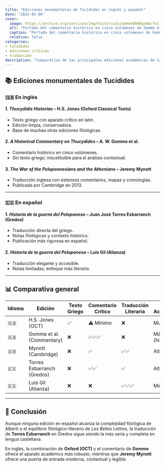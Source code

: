 ```yaml
---
title: "Ediciones monumentales de Tucídides en inglés y español"
date: "2025-05-06"
cover:
  image: https://archive.org/services/img/historicalcommen0000gomm/full/pct:200/0/default.jpg
  alt: "Portada del comentario histórico en cinco volúmenes de Gomme et al."
  caption: "Portada del comentario histórico en cinco volúmenes de Gomme et al. insustituible para el análisis contextual."
  relative: false
categories:
- tucídides
- ediciones críticas
- traducción
description: "Comparativa de las principales ediciones académicas de la Historia de la guerra del Peloponeso de Tucídides disponibles en inglés y español, incluyendo Oxford, Gomme, Gredos y Cambridge."
---
```


## 📚 Ediciones monumentales de Tucídides

### 🇬🇧 En inglés

#### 1. *Thucydidis Historiae* – H.S. Jones (Oxford Classical Texts)
- Texto griego con aparato crítico en latín.
- Edición limpia, conservadora.
- Base de muchas otras ediciones filológicas.

#### 2. *A Historical Commentary on Thucydides* – A. W. Gomme et al.
- Comentario histórico en cinco volúmenes.
- Sin texto griego; insustituible para el análisis contextual.

#### 3. *The War of the Peloponnesians and the Athenians* – Jeremy Mynott
- Traducción inglesa con extensos comentarios, mapas y cronologías.
- Publicada por Cambridge en 2013.

---

### 🇪🇸 En español

#### 1. *Historia de la guerra del Peloponeso* – Juan José Torres Esbarranch (Gredos)
- Traducción directa del griego.
- Notas filológicas y contexto histórico.
- Publicación más rigurosa en español.

#### 2. *Historia de la guerra del Peloponeso* – Luis Gil (Alianza)
- Traducción elegante y accesible.
- Notas limitadas; enfoque más literario.

---

## 📊 Comparativa general

| Idioma | Edición                            | Texto Griego | Comentario Crítico | Traducción Literaria | Nivel Académico |
|--------|------------------------------------|---------------|---------------------|-----------------------|------------------|
| 🇬🇧     | H.S. Jones (OCT)                  | ✅            | ⚠️ Mínimo           | ❌                    | Muy alto         |
| 🇬🇧     | Gomme et al. (Commentary)         | ❌            | ✅✅✅               | ❌                    | Máximo (histórico) |
| 🇬🇧     | Mynott (Cambridge)                | ❌            | ✅                  | ✅✅                  | Alto             |
| 🇪🇸     | Torres Esbarranch (Gredos)        | ❌            | ✅✅                | ✅                    | Alto             |
| 🇪🇸     | Luis Gil (Alianza)                | ❌            | ❌                  | ✅✅✅                | Medio            |

---

## 📝 Conclusión

Aunque ninguna edición en español alcanza la complejidad filológica de Alberti o el equilibrio filológico-literario de *Les Belles Lettres*, la traducción de **Torres Esbarranch** en Gredos sigue siendo la más seria y completa en lengua castellana.

En inglés, la combinación de **Oxford (OCT)** y el comentario de **Gomme** ofrece el aparato académico más robusto, mientras que **Jeremy Mynott** ofrece una puerta de entrada moderna, contextual y legible.
